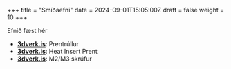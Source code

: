 +++
title = "Smíðaefni"
date = 2024-09-01T15:05:00Z
draft = false
weight = 10
+++

Efnið fæst hér
- **[3dverk.is](https://3dverk.is/collections/pla-filament-prentspolur-hja-3d-verk)**: Prentrúllur
- **[3dverk.is](https://3dverk.is/products/ruthex-heat-insert?_pos=1&_sid=2efb06b86&_ss=r)**: Heat Insert Prent
- **[3dverk.is](https://3dverk.is/products/sett-af-m2-og-m3-skrufum-400-stk?_pos=3&_sid=1bedfd43b&_ss=r)**: M2/M3 skrúfur


